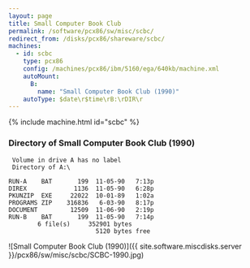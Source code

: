 ```yaml
---
layout: page
title: Small Computer Book Club
permalink: /software/pcx86/sw/misc/scbc/
redirect_from: /disks/pcx86/shareware/scbc/
machines:
  - id: scbc
    type: pcx86
    config: /machines/pcx86/ibm/5160/ega/640kb/machine.xml
    autoMount:
      B:
        name: "Small Computer Book Club (1990)"
    autoType: $date\r$time\rB:\rDIR\r
---
```


{% include machine.html id="scbc" %}

### Directory of Small Computer Book Club (1990)

     Volume in drive A has no label
     Directory of A:\

    RUN-A    BAT       199  11-05-90   7:13p
    DIREX             1136  11-05-90   6:28p
    PKUNZIP  EXE     22022  10-01-89   1:02a
    PROGRAMS ZIP    316836   6-03-90   8:17p
    DOCUMENT         12509  11-06-90   2:19p
    RUN-B    BAT       199  11-05-90   7:14p
            6 file(s)     352901 bytes
                            5120 bytes free

![Small Computer Book Club (1990)]({{ site.software.miscdisks.server }}/pcx86/sw/misc/scbc/SCBC-1990.jpg)
